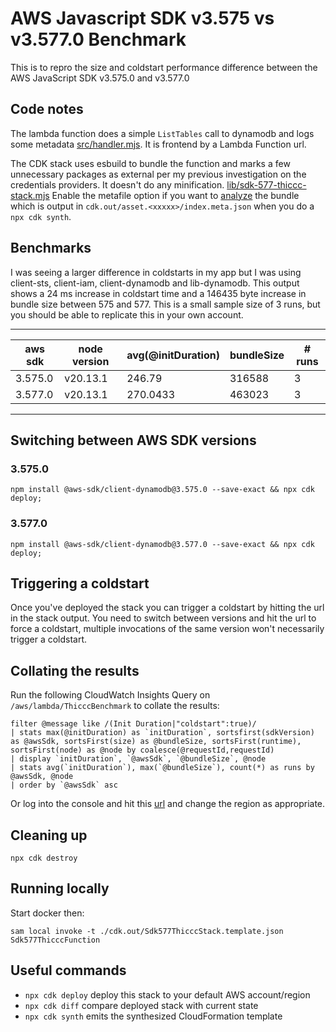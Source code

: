 # AWS Javascript SDK v3.575 vs v3.577.0 Benchmark

This is to repro the size and coldstart performance difference between the AWS JavaScript SDK v3.575.0 and v3.577.0

## Code notes
The lambda function does a simple `ListTables` call to dynamodb and logs some metadata [src/handler.mjs](src/handler.mjs).  It is frontend by a Lambda Function url.

The CDK stack uses esbuild to bundle the function and marks a few unnecessary packages as external per my previous investigation on the credentials providers. It doesn't do any minification. [lib/sdk-577-thiccc-stack.mjs](lib/sdk-577-thiccc-stack.mjs) Enable the metafile option if you want to [analyze](https://esbuild.github.io/analyze/) the bundle which is output in `cdk.out/asset.<xxxxx>/index.meta.json` when you do a `npx cdk synth`.

## Benchmarks
  
I was seeing a larger difference in coldstarts in my app but I was using client-sts, client-iam, client-dynamodb and lib-dynamodb.  This output shows a 24 ms increase in coldstart time and a 146435 byte increase in bundle size between 575 and 577.  This is a small sample size of 3 runs, but you should be able to replicate this in your own account.

---
| aws sdk | node version | avg(@initDuration) | bundleSize | # runs |
| --- | --- | --- | --- | --- |
| 3.575.0 | v20.13.1 | 246.79 | 316588 | 3 |
| 3.577.0 | v20.13.1 | 270.0433 | 463023 | 3 |
---

## Switching between AWS SDK versions
### 3.575.0
`npm install @aws-sdk/client-dynamodb@3.575.0 --save-exact && npx cdk deploy;`

### 3.577.0
`npm install @aws-sdk/client-dynamodb@3.577.0 --save-exact && npx cdk deploy;`

## Triggering a coldstart

Once you've deployed the stack you can trigger a coldstart by hitting the url in the stack output.  You need to switch between versions and hit the url to force a coldstart, multiple invocations of the same version won't necessarily trigger a coldstart.

## Collating the results
Run the following CloudWatch Insights Query on `/aws/lambda/ThicccBenchmark` to collate the results:

```
filter @message like /(Init Duration|"coldstart":true)/
| stats max(@initDuration) as `initDuration`, sortsfirst(sdkVersion) as @awsSdk, sortsFirst(size) as @bundleSize, sortsFirst(runtime), sortsFirst(node) as @node by coalesce(@requestId,requestId)
| display `initDuration`, `@awsSdk`, `@bundleSize`, @node
| stats avg(`initDuration`), max(`@bundleSize`), count(*) as runs by @awsSdk, @node 
| order by `@awsSdk` asc
```

Or log into the console and hit this [url](https://us-west-2.console.aws.amazon.com/cloudwatch/home?region=us-west-2#logsV2:logs-insights$3FqueryDetail$3D~(end~0~start~-3600~timeType~'RELATIVE~unit~'seconds~editorString~'filter*20*40message*20like*20*2f*28Init*20Duration*7c*22coldstart*22*3atrue*29*2f*0a*7c*20stats*20max*28*40initDuration*29*20as*20*60initDuration*60*2c*20sortsfirst*28sdkVersion*29*20as*20*40awsSdk*2c*20sortsFirst*28size*29*20as*20*40bundleSize*2c*20sortsFirst*28runtime*29*2c*20sortsFirst*28node*29*20as*20*40node*20by*20coalesce*28*40requestId*2crequestId*29*0a*7c*20display*20*60initDuration*60*2c*20*60*40awsSdk*60*2c*20*60*40bundleSize*60*2c*20*40node*0a*7c*20stats*20avg*28*60initDuration*60*29*2c*20max*28*60*40bundleSize*60*29*2c*20count*28*2a*29*20as*20runs*20by*20*40awsSdk*2c*20*40node*20*0a*7c*20order*20by*20*60*40awsSdk*60*20asc~queryId~'d9f1588e6ca3e471-74fc35cd-49bc077-a3b9d870-c1dba4b810b8bdc3cc43de2d~source~(~'*2faws*2flambda*2fThicccBenchmark))) and change the region as appropriate.

## Cleaning up

`npx cdk destroy`

## Running locally

Start docker then:

`sam local invoke -t ./cdk.out/Sdk577ThicccStack.template.json Sdk577ThicccFunction`


## Useful commands

* `npx cdk deploy`       deploy this stack to your default AWS account/region
* `npx cdk diff`         compare deployed stack with current state
* `npx cdk synth`        emits the synthesized CloudFormation template

